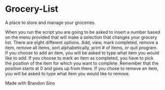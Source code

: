 # Grocery-List
A place to store and manage your groceries.

When you run the script you are going to be asked to insert a number based on the menu provided that will make a selection that changes your grocery list. 
There are eight different options. Add, view, mark completed, remove a item, remove all items, sort alphabetically, print # of items, or quit program. 
If you choose to add an item, you will be asked to type what item you would like to add.
If you choose to mark an item as completed, you have to pick the position of the item for which you want to complete. Remember that the position starts at 0 and goes up from there. 
If you chose to remove an item, you will be asked to type what item you would like to remove. 

Made with Brandon Sino
